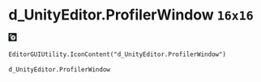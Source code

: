 # d_UnityEditor.ProfilerWindow `16x16`
<img src="/img/d_UnityEditor.ProfilerWindow.png" width=16 height=16>

``` CSharp
EditorGUIUtility.IconContent("d_UnityEditor.ProfilerWindow")
```
```
d_UnityEditor.ProfilerWindow
```
